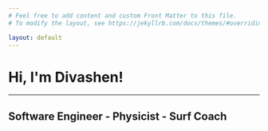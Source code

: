 ```yaml
---
# Feel free to add content and custom Front Matter to this file.
# To modify the layout, see https://jekyllrb.com/docs/themes/#overriding-theme-defaults

layout: default
---
```


[//]: # (![3d-rocket.png]&#40;assets%2F3d-rocket.png&#41;{: width="100" })

# Hi, I'm Divashen!
---
## Software Engineer - Physicist - Surf Coach